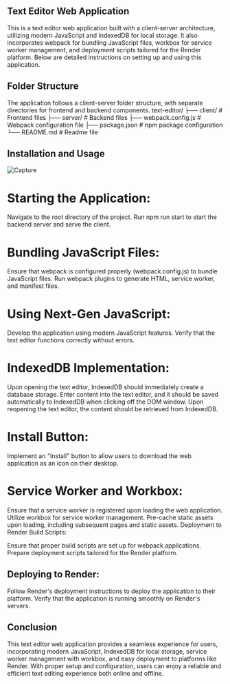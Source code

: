 ## Text Editor Web Application
This is a text editor web application built with a client-server architecture, utilizing modern JavaScript and IndexedDB for local storage. It also incorporates webpack for bundling JavaScript files, workbox for service worker management, and deployment scripts tailored for the Render platform. Below are detailed instructions on setting up and using this application.

## Folder Structure
The application follows a client-server folder structure, with separate directories for frontend and backend components.
text-editor/
├── client/             # Frontend files
├── server/             # Backend files
├── webpack.config.js   # Webpack configuration file
├── package.json        # npm package configuration
└── README.md           # Readme file
## Installation and Usage
![Capture](https://github.com/elimendo/pwa/assets/148833152/a48b586e-3470-4db4-9d4a-cf6822a02111)
# Starting the Application:

Navigate to the root directory of the project.
Run npm run start to start the backend server and serve the client.

# Bundling JavaScript Files:

Ensure that webpack is configured properly (webpack.config.js) to bundle JavaScript files.
Run webpack plugins to generate HTML, service worker, and manifest files.

# Using Next-Gen JavaScript:

Develop the application using modern JavaScript features.
Verify that the text editor functions correctly without errors.
# IndexedDB Implementation:

Upon opening the text editor, IndexedDB should immediately create a database storage.
Enter content into the text editor, and it should be saved automatically to IndexedDB when clicking off the DOM window.
Upon reopening the text editor, the content should be retrieved from IndexedDB.

# Install Button:

Implement an "Install" button to allow users to download the web application as an icon on their desktop.

# Service Worker and Workbox:

Ensure that a service worker is registered upon loading the web application.
Utilize workbox for service worker management.
Pre-cache static assets upon loading, including subsequent pages and static assets.
Deployment to Render
Build Scripts:

Ensure that proper build scripts are set up for webpack applications.
Prepare deployment scripts tailored for the Render platform.
## Deploying to Render:

Follow Render's deployment instructions to deploy the application to their platform.
Verify that the application is running smoothly on Render's servers.

## Conclusion

This text editor web application provides a seamless experience for users, incorporating modern JavaScript, IndexedDB for local storage, service worker management with workbox, and easy deployment to platforms like Render. With proper setup and configuration, users can enjoy a reliable and efficient text editing experience both online and offline.





